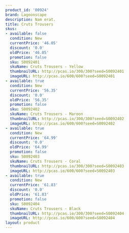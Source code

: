 ```yaml
---
product_id: '00924'
brand: Lagoonscape
description: Nam erat.
title: Cruts Trousers
skus:
- available: false
  condition: New
  currentPrice: '46.05'
  discount: '0.0'
  oldPrice: '46.05'
  promotion: false
  sku: S0092401
  skuName: Cruts Trousers - Yellow
  thumbnailURL: http://pcas.io/300/300?seed=S0092401
  imageURL: http://pcas.io/600/600?seed=S0092401
- available: true
  condition: New
  currentPrice: '56.35'
  discount: '0.0'
  oldPrice: '56.35'
  promotion: false
  sku: S0092402
  skuName: Cruts Trousers - Maroon
  thumbnailURL: http://pcas.io/300/300?seed=S0092402
  imageURL: http://pcas.io/600/600?seed=S0092402
- available: true
  condition: New
  currentPrice: '64.99'
  discount: '0.0'
  oldPrice: '64.99'
  promotion: false
  sku: S0092403
  skuName: Cruts Trousers - Coral
  thumbnailURL: http://pcas.io/300/300?seed=S0092403
  imageURL: http://pcas.io/600/600?seed=S0092403
- available: true
  condition: New
  currentPrice: '61.83'
  discount: '0.0'
  oldPrice: '61.83'
  promotion: false
  sku: S0092404
  skuName: Cruts Trousers - Black
  thumbnailURL: http://pcas.io/300/300?seed=S0092404
  imageURL: http://pcas.io/600/600?seed=S0092404
layout: product
---
```


